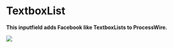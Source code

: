 TextboxList
===========

**This inputfield adds Facebook like TextboxLists to ProcessWire.**



![](https://processwire.com/talk/uploads/monthly_01_2012/post-5023-132614281893.png)
